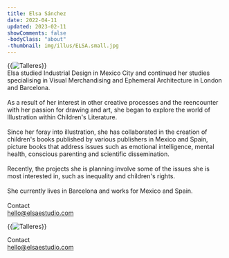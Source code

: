 ```yaml
---
title: Elsa Sánchez
date: 2022-04-11
updated: 2023-02-11
showComments: false
-bodyClass: "about"
-thumbnail: img/illus/ELSA.small.jpg
---
```


<div class="row">
<div class="mb-3 col-12 col-xl-6 text-center">
    {{<image class="rounded" src="img/illus/Elsa.jpg" alt="Talleres">}}
</div>

<div class="col-12 col-xl-6">
    Elsa studied Industrial Design in Mexico City and continued her studies specialising in Visual Merchandising and Ephemeral Architecture in London and Barcelona. 
    <br><br>
    As a result of her interest in other creative processes and the reencounter with her passion for drawing and art, she began to explore the world of Illustration within Children's Literature.
    <br><br>
    Since her foray into illustration, she has collaborated in the creation of children's books published by various publishers in Mexico and Spain, picture books that address issues such as emotional intelligence, mental health, conscious parenting and scientific dissemination.
    <br><br>
    Recently, the projects she is planning involve some of the issues she is most interested in, such as inequality and children's rights.
    <br><br>
    She currently lives in Barcelona and works for Mexico and Spain. 
    <br><br>
</div>
</div>

<div class="d-none d-xxl-block text-center mb-5 mt-4">
    <div class="h2 mb-3">Contact</div>
    <div class="featured-content mb-2">
        <a href="maito:hello@elsaestudio.com">hello@elsaestudio.com</a>
    </div>
    <div>
        <a class="ms-2 ig" href="//instagram.com/elsa_estudio"><i class="fa-brands fa-instagram"></i></a>
    </div>
</div>

{{<image class="rounded" src="img/illus/Elsa_Talleres_1.jpg" alt="Talleres">}}

<div class="d-block d-xxl-none text-center mb-5 mt-4">
    <div class="h2 mb-3">Contact</div>
    <div class="featured-content mb-2">
        <a href="maito:hello@elsaestudio.com">hello@elsaestudio.com</a>
    </div>
    <div>
        <a class="ms-2 ig" href="//instagram.com/elsa_estudio"><i class="fa-brands fa-instagram"></i></a>
    </div>
</div>
